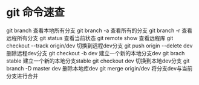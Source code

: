 # git 命令速查

git branch                      查看本地所有分支
git branch -a                   查看所有的分支
git branch -r                   查看远程所有分支
git status                      查看当前状态
git remote show                 查看远程库
git checkout --track origin/dev 切换到远程dev分支
git push origin --delete dev    删除远程dev分支
git checkout -b dev             建立一个新的本地分支dev
git brach stable                建立一个新的本地分支stable
git checkout dev                切换到本地dev分支
git branch -D master dev        删除本地库dev
git merge origin/dev            将分支dev与当前分支进行合并

